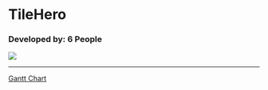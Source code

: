 # TileHero
### Developed by: 6 People
![](https://cdn.discordapp.com/attachments/936307390838603798/938846168325181480/6people_smol1.png)

___
[Gantt Chart](https://docs.google.com/spreadsheets/d/1hcEfdQDH-4hzmMPTQ34MNyghkkfcrhk51GepFXB1i1s/edit?usp=sharing)
